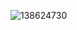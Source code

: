 ![138624730](https://github.com/SeCuReDmE/SeCuReDmE/assets/138624730/16b7e098-0df9-43dd-a8a4-087de7d6844c)


